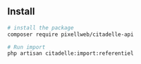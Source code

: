 ## Install

``` bash
# install the package
composer require pixellweb/citadelle-api

# Run import
php artisan citadelle:import:referentiel
```
